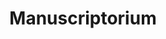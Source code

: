 ---
title: Manuscriptorium
logo: /images/manuscriptorium-favicon.png
cover: /images/manuscriptorium-cover.jpg
tags:
  - 2021-11-13_manuskripty
description: Digitální archiv rukopisů, listin, map a dalších dokumentů.
website: https://beta.manuscriptorium.com/
---